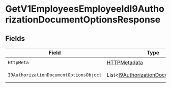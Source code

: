 # GetV1EmployeesEmployeeIdI9AuthorizationDocumentOptionsResponse


## Fields

| Field                                                                                           | Type                                                                                            | Required                                                                                        | Description                                                                                     |
| ----------------------------------------------------------------------------------------------- | ----------------------------------------------------------------------------------------------- | ----------------------------------------------------------------------------------------------- | ----------------------------------------------------------------------------------------------- |
| `HttpMeta`                                                                                      | [HTTPMetadata](../../Models/Components/HTTPMetadata.md)                                         | :heavy_check_mark:                                                                              | N/A                                                                                             |
| `I9AuthorizationDocumentOptionsObject`                                                          | List<[I9AuthorizationDocumentOption](../../Models/Components/I9AuthorizationDocumentOption.md)> | :heavy_minus_sign:                                                                              | Example response                                                                                |